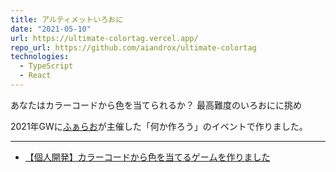 ```yaml
---
title: アルティメットいろおに
date: "2021-05-10"
url: https://ultimate-colortag.vercel.app/
repo_url: https://github.com/aiandrox/ultimate-colortag
technologies:
  - TypeScript
  - React
---
```


あなたはカラーコードから色を当てられるか？ 最高難度のいろおにに挑め

2021年GWに[ふぁらお](https://twitter.com/mochimochifarao)が主催した「何か作ろう」のイベントで作りました。

---

- [【個人開発】カラーコードから色を当てるゲームを作りました](https://zenn.dev/aiandrox/articles/bdbca41d9f8fde)
